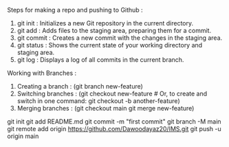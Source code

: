 Steps for making a repo and pushing to Github :
1. git init : Initializes a new Git repository in the current directory.
2. git add : Adds files to the staging area, preparing them for a commit.
3. git commit : Creates a new commit with the changes in the staging area.
4. git status : Shows the current state of your working directory and staging area.
5. git log : Displays a log of all commits in the current branch.

Working with Branches :
1. Creating a branch : (git branch new-feature)
2. Switching branches : (git checkout new-feature
                        # Or, to create and switch in one command:
                        git checkout -b another-feature)
3. Merging branches : (git checkout main
                      git merge new-feature)


git init
git add README.md
git commit -m "first commit"
git branch -M main
git remote add origin https://github.com/Dawoodayaz20/IMS.git
git push -u origin main
